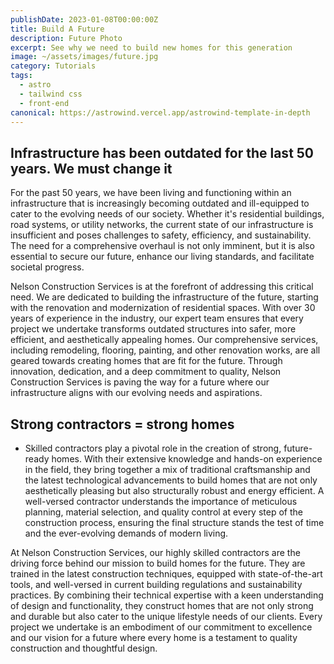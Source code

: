 ```yaml
---
publishDate: 2023-01-08T00:00:00Z
title: Build A Future
description: Future Photo
excerpt: See why we need to build new homes for this generation
image: ~/assets/images/future.jpg
category: Tutorials
tags:
  - astro
  - tailwind css
  - front-end
canonical: https://astrowind.vercel.app/astrowind-template-in-depth
---
```


## Infrastructure has been outdated for the last 50 years. We must change it


For the past 50 years, we have been living and functioning within an infrastructure that is increasingly becoming outdated and ill-equipped to cater to the evolving needs of our society. Whether it's residential buildings, road systems, or utility networks, the current state of our infrastructure is insufficient and poses challenges to safety, efficiency, and sustainability. The need for a comprehensive overhaul is not only imminent, but it is also essential to secure our future, enhance our living standards, and facilitate societal progress.

Nelson Construction Services is at the forefront of addressing this critical need. We are dedicated to building the infrastructure of the future, starting with the renovation and modernization of residential spaces. With over 30 years of experience in the industry, our expert team ensures that every project we undertake transforms outdated structures into safer, more efficient, and aesthetically appealing homes. Our comprehensive services, including remodeling, flooring, painting, and other renovation works, are all geared towards creating homes that are fit for the future. Through innovation, dedication, and a deep commitment to quality, Nelson Construction Services is paving the way for a future where our infrastructure aligns with our evolving needs and aspirations.

## Strong contractors = strong homes

- Skilled contractors play a pivotal role in the creation of strong, future-ready homes. With their extensive knowledge and hands-on experience in the field, they bring together a mix of traditional craftsmanship and the latest technological advancements to build homes that are not only aesthetically pleasing but also structurally robust and energy efficient. A well-versed contractor understands the importance of meticulous planning, material selection, and quality control at every step of the construction process, ensuring the final structure stands the test of time and the ever-evolving demands of modern living.

At Nelson Construction Services, our highly skilled contractors are the driving force behind our mission to build homes for the future. They are trained in the latest construction techniques, equipped with state-of-the-art tools, and well-versed in current building regulations and sustainability practices. By combining their technical expertise with a keen understanding of design and functionality, they construct homes that are not only strong and durable but also cater to the unique lifestyle needs of our clients. Every project we undertake is an embodiment of our commitment to excellence and our vision for a future where every home is a testament to quality construction and thoughtful design.
